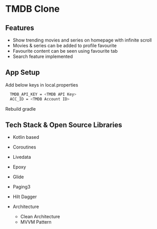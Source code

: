 
# TMDB Clone




## Features

- Show trending movies and series on homepage with infinite scroll 
- Movies & series can be added to profile favourite
- Favourite content can be seen using favourite tab
- Search feature implemented

## App Setup

Add below keys in local.properties

```bash
  TMDB_API_KEY = <TMDB API Key>
  ACC_ID = <TMDB Account ID>
```
    
Rebuild gradle
## Tech Stack & Open Source Libraries

- Kotlin based
- Coroutines
- Livedata
- Epoxy
- Glide
- Paging3
- Hilt Dagger

- Architecture
    - Clean Architecture
    - MVVM Pattern

